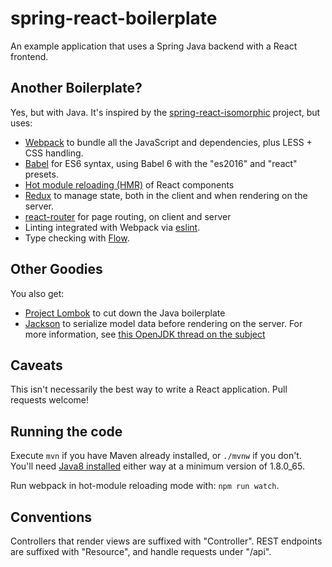 # spring-react-boilerplate

An example application that uses a Spring Java backend with a React
frontend.

## Another Boilerplate?

Yes, but with Java. It's inspired by the
[spring-react-isomorphic](https://github.com/sdeleuze/spring-react-isomorphic)
project, but uses:

- [Webpack](https://github.com/webpack/webpack) to bundle all the
  JavaScript and dependencies, plus LESS + CSS handling.
- [Babel](https://babeljs.io/) for ES6 syntax, using Babel 6 with the "es2016" and "react" presets.
- [Hot module reloading
  (HMR)](https://github.com/gaearon/react-transform-hmr) of React components
- [Redux](https://github.com/rackt/redux) to manage state, both in the
  client and when rendering on the server.
- [react-router](https://github.com/rackt/react-router) for page routing,
  on client and server
- Linting integrated with Webpack via [eslint](https://github.com/MoOx/eslint-loader).
- Type checking with [Flow](https://flowtype.org/).

## Other Goodies

You also get:

- [Project Lombok](https://projectlombok.org/) to cut down the Java
  boilerplate
- [Jackson](https://github.com/FasterXML/jackson) to serialize model data
  before rendering on the server. For more information, see
  [this OpenJDK thread on the subject](http://mail.openjdk.java.net/pipermail/nashorn-dev/2013-September/002006.html)

## Caveats

This isn't necessarily the best way to write a React application. Pull requests welcome!

## Running the code

Execute `mvn` if you have Maven already installed, or `./mvnw` if you don't. You'll need
[Java8 installed](http://www.oracle.com/technetwork/java/javase/downloads/jdk8-downloads-2133151.html) either way at
a minimum version of 1.8.0_65.

Run webpack in hot-module reloading mode with: `npm run watch`.

## Conventions

Controllers that render views are suffixed with "Controller". REST endpoints are suffixed with "Resource",
and handle requests under "/api".
